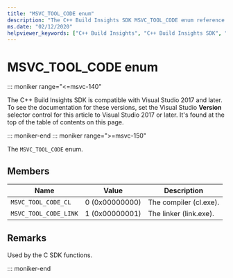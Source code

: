 ```yaml
---
title: "MSVC_TOOL_CODE enum"
description: "The C++ Build Insights SDK MSVC_TOOL_CODE enum reference."
ms.date: "02/12/2020"
helpviewer_keywords: ["C++ Build Insights", "C++ Build Insights SDK", "MSVC_TOOL_CODE", "throughput analysis", "build time analysis", "vcperf.exe"]
---
```

# MSVC_TOOL_CODE enum

::: moniker range="<=msvc-140"

The C++ Build Insights SDK is compatible with Visual Studio 2017 and later. To see the documentation for these versions, set the Visual Studio **Version** selector control for this article to Visual Studio 2017 or later. It's found at the top of the table of contents on this page.

::: moniker-end
::: moniker range=">=msvc-150"

The `MSVC_TOOL_CODE` enum.

## Members

| Name | Value | Description |
|--|--|--|
| `MSVC_TOOL_CODE_CL` | 0 (0x00000000) | The compiler (cl.exe). |
| `MSVC_TOOL_CODE_LINK` | 1 (0x00000001) | The linker (link.exe). |

## Remarks

Used by the C SDK functions.

::: moniker-end
